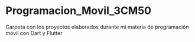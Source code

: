 # Programacion_Movil_3CM50
Carpeta con los proyectos elaborados durante mi materia de programación móvil con Dart y Flutter 
